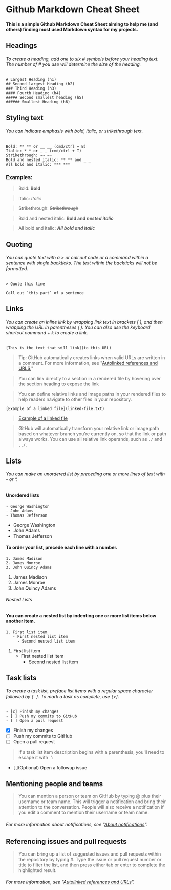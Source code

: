 # Github Markdown Cheat Sheet
#### This is a simple Github Markdown Cheat Sheet aiming to help me (and others) finding most used Markdown syntax for my projects.


## Headings
###### To create a heading, add one to six # symbols before your heading text. The number of # you use will determine the size of the heading.

```
# Largest Heading (h1)
## Second largest Heading (h2)
### Third Heading (h3)
#### Fourth Heading (h4)
##### Second smallest heading (h5)
###### Smallest Heading (h6)
```


## Styling text
###### You can indicate emphasis with bold, italic, or strikethrough text.

```
Bold: ** ** or __ __ (cmd/ctrl + B)
Italic: * * or _ _ (cmd/ctrl + I) 
Strikethrough: ~~ ~~
Bold and nested italic: ** ** and _ _
All bold and italic: *** ***
```

### Examples:

> Bold: **Bold**

> Italic: *Italic*

> Strikethrough: ~~Strikethrough~~

> Bold and nested italic: **Bold and _nested italic_**

> All bold and italic: ***All bold and italic***


## Quoting
###### You can quote text with a \> or call out code or a command within a sentence with single backticks. The text within the backticks will not be formatted.

```
> Quote this line

Call out `this part` of a sentence
```


## Links
###### You can create an inline link by wrapping link text in brackets [ ], and then wrapping the URL in parentheses ( ). You can also use the keyboard shortcut command + k to create a link.

```
[This is the text that will link](to this URL)
```

> Tip: GitHub automatically creates links when valid URLs are written in a comment. For more information, see "[Autolinked references and URLS.](https://help.github.com/en/articles/autolinked-references-and-urls)"

> You can link directly to a section in a rendered file by hovering over the section heading to expose the link

> You can define relative links and image paths in your rendered files to help readers navigate to other files in your repository.

`[Example of a linked file](linked-file.txt)`

> [Example of a linked file](linked-file.txt)

> GitHub will automatically transform your relative link or image path based on whatever branch you're currently on, so that the link or path always works. You can use all relative link operands, such as `./` and `../`.


## Lists
###### You can make an unordered list by preceding one or more lines of text with - or *.


#### Unordered lists
```
- George Washington
- John Adams
- Thomas Jefferson
```
- George Washington
- John Adams
- Thomas Jefferson


#### To order your list, precede each line with a number.
```
1. James Madison
2. James Monroe
3. John Quincy Adams
```
1. James Madison
2. James Monroe
3. John Quincy Adams


###### Nested Lists
#### You can create a nested list by indenting one or more list items below another item.
```
1. First list item
   - First nested list item
     - Second nested list item
```
1. First list item
   - First nested list item
     - Second nested list item


## Task lists
###### To create a task list, preface list items with a regular space character followed by `[ ]`. To mark a task as complete, use `[x]`.
```
- [x] Finish my changes
- [ ] Push my commits to GitHub
- [ ] Open a pull request
```
- [x] Finish my changes
- [ ] Push my commits to GitHub
- [ ] Open a pull request

> If a task list item description begins with a parenthesis, you'll need to escape it with '\':

- [ ]\(Optional) Open a followup issue

## Mentioning people and teams

> You can mention a person or team on GitHub by typing @ plus their username or team name. This will trigger a notification and bring their attention to the conversation. People will also receive a notification if you edit a comment to mention their username or team name. 

###### For more information about notifications, see "[About notifications](https://help.github.com/en/github/managing-subscriptions-and-notifications-on-github/about-notifications)".


## Referencing issues and pull requests

> You can bring up a list of suggested issues and pull requests within the repository by typing #. Type the issue or pull request number or title to filter the list, and then press either tab or enter to complete the highlighted result.

###### For more information, see "[Autolinked references and URLs](https://help.github.com/en/articles/autolinked-references-and-urls)".

